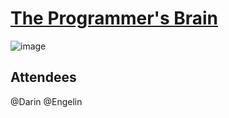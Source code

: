 # [The Programmer's Brain](https://livebook.manning.com/book/the-programmers-brain/)
![image](https://user-images.githubusercontent.com/26742874/198227741-92c14a0d-2228-4044-815f-97ef9b4592f7.png)

## Attendees
@Darin @Engelin

##

